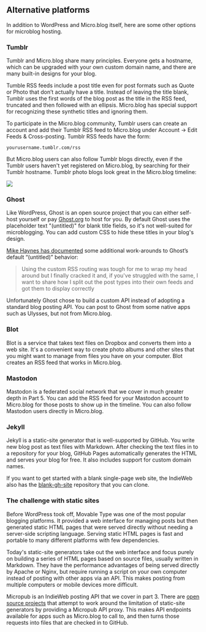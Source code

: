 ## Alternative platforms

In addition to WordPress and Micro.blog itself, here are some other options for microblog hosting.

### Tumblr

Tumblr and Micro.blog share many principles. Everyone gets a hostname, which can be upgraded with your own custom domain name, and there are many built-in designs for your blog.

Tumble RSS feeds include a post title even for post formats such as Quote or Photo that don’t actually have a title. Instead of leaving the title blank, Tumblr uses the first words of the blog post as the title in the RSS feed, truncated and then followed with an ellipsis. Micro.blog has special support for recognizing these synthetic titles and ignoring them.

To participate in the Micro.blog community, Tumblr users can create an account and add their Tumblr RSS feed to Micro.blog under Account → Edit Feeds & Cross-posting. Tumblr RSS feeds have the form:

	yourusername.tumblr.com/rss

But Micro.blog users can also follow Tumblr blogs directly, even if the Tumblr users haven't yet registered on Micro.blog, by searching for their Tumblr hostname. Tumblr photo blogs look great in the Micro.blog timeline:

![](https://book.micro.blog/uploads/2020/8570bf0d3a.png)

### Ghost

Like WordPress, Ghost is an open source project that you can either self-host yourself or pay [Ghost.org](https://ghost.org) to host for you. By default Ghost uses the placeholder text "(untitled)" for blank title fields, so it's not well-suited for microblogging. You can add custom CSS to hide these titles in your blog's design.

[Mike Haynes has documented](https://mikehayn.es/displaying-posts-without-titles-in-ghost-rss-feeds/) some additional work-arounds to Ghost’s default “(untitled)” behavior:

> Using the custom RSS routing was tough for me to wrap my head around but I finally cracked it and, if you've struggled with the same, I want to share how I split out the post types into their own feeds and got them to display correctly

Unfortunately Ghost chose to build a custom API instead of adopting a standard blog posting API. You can post to Ghost from some native apps such as Ulysses, but not from Micro.blog.

### Blot

Blot is a service that takes text files on Dropbox and converts them into a web site. It's a convenient way to create photo albums and other sites that you might want to manage from files you have on your computer. Blot creates an RSS feed that works in Micro.blog.

### Mastodon

Mastodon is a federated social network that we cover in much greater depth in Part 5. You can add the RSS feed for your Mastodon account to Micro.blog for those posts to show up in the timeline. You can also follow Mastodon users directly in Micro.blog.

### Jekyll

Jekyll is a static-site generator that is well-supported by GitHub. You write new blog post as text files with Markdown. After checking the text files in to a repository for your blog, GitHub Pages automatically generates the HTML and serves your blog for free. It also includes support for custom domain names.

If you want to get started with a blank single-page web site, the IndieWeb also has the [blank-gh-site](https://github.com/indieweb/blank-gh-site) repository that you can clone.

### The challenge with static sites

Before WordPress took off, Movable Type was one of the most popular blogging platforms. It provided a web interface for managing posts but then generated static HTML pages that were served directly without needing a server-side scripting language. Serving static HTML pages is fast and portable to many different platforms with few dependencies.

Today's static-site generators take out the web interface and focus purely on building a series of HTML pages based on source files, usually written in Markdown. They have the performance advantages of being served directly by Apache or Nginx, but require running a script on your own computer instead of posting with other apps via an API. This makes posting from multiple computers or mobile devices more difficult.

Micropub is an IndieWeb posting API that we cover in part 3. There are [open source projects](https://indieweb.org/static_site) that attempt to work around the limitation of static-site generators by providing a Micropub API proxy. This makes API endpoints available for apps such as Micro.blog to call to, and then turns those requests into files that are checked in to GitHub.
